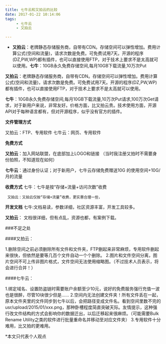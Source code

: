 ```yaml
---
title: 七牛云和又拍云的比较
date: 2017-01-22 10:14:06
tags:
	 - 七牛云
	 - 又拍云

---
```

+ **又拍云**：老牌静态存储服务商，自带有CDN。存储空间可以弹性增加。费用计算公式(空间和流量)，请求次数是免费。可免费试用7天。开源的程序(DZ,PW,WP)都有插件，也可以直接使用FTP，对于技术上要求不是太高就可以使用。**七牛**：10GB永久免费存储空间,每月10GB下载流量,10万次Put
 <!-- more -->

**又拍云**：老牌静态存储服务商，自带有CDN。存储空间可以弹性增加。费用计算公式(空间和流量)，请求次数是免费。可免费试用7天。开源的程序(DZ,PW,WP)都有插件，也可以直接使用FTP，对于技术上要求不是太高就可以使用。

**七牛**：10GB永久免费存储空间,每月10GB下载流量,10万次Put请求,100万次Get请求，对于新用户来说，非常友好。价格方面，比又拍云贵。技术使用方面，开源API对于每种语言都有，但对开源程序，似乎没有官方的插件。

**文件管理方式**

又拍云：FTP、专用软件
七牛云：网页、专用软件

**免费方式**

**又拍云**：加入网站联盟，在底部加上LOGO和链接 （当时我注册又拍时不需要身份拍照，不知道现在如何）

**七牛云**：通过身份认证；对于新用户，七牛云存储免费赠送10G 的使用空间+10G/月的流量

**收费方式**
     七牛：七牛是按“存储+流量+访问次数”收费

     又拍云：又拍云仅按“存储+流量”收费，更实惠合理一些，

**开发文档**
          七牛:文档易读，参数详细，社区资源丰富，开发工具较多。

**又拍云**：
     文档很详细，但有点乱，资源也都，有案例下载。

###不足之处

####又拍云：

1.删除空间之前必须删除所有文件和文件夹，FTP删起来非常麻烦，专用软件删起来很快，但依然是要等几百个文件自动一个个删除。
2.图片和文件空间分离，图片空间不可上传非图片格式，文件空间无法使用缩略图。（不过技术人员表示，将会进行合并！）

####七牛云：

1.绑定域名、设置防盗链时需要账户余额至少10元，说好的免费服务强行充值一波也是很醉，尽管10块很少但是……
2.空间内无法创建文件夹！所有文件丢在一起，原本文件夹里的文件同步到七牛以后，会把路径变成文件名。看到空间里数不完的usr/upload/2015/01/xxx.png，那种卧槽程度简直突破天际。友情提示，这种强行改文件结构的方式会影响你的数据迁出，以后迁移起来很麻烦。（可能需要Bulk Rename Utility之类的软件进行批量重命名并移动至对应文件夹）
3.专用软件十分难用，比又拍的更难用。

*本文只代表个人观点